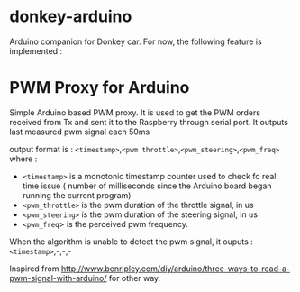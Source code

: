 # donkey-arduino
Arduino companion for Donkey car.
For now, the following feature is implemented :

# PWM Proxy for Arduino

Simple Arduino based PWM proxy. It is used to get the PWM orders received from Tx and sent it to the Raspberry through serial port.
It outputs last measured pwm signal each 50ms

output format is :
`<timestamp>`,`<pwm throttle>`,`<pwm_steering>`,`<pwm_freq>`
where :
* `<timestamp>` is a monotonic timestamp counter used to check fo real time issue ( number of milliseconds since the Arduino board began running the current program)
* `<pwm_throttle>` is the pwm duration of the throttle signal, in us
* `<pwm_steering>` is the pwm duration of the steering signal, in us
* `<pwm_freq`> is the perceived pwm frequency.

When the algorithm is unable to detect the pwm signal, it ouputs :
`<timestamp>`,-,-,-

Inspired from  http://www.benripley.com/diy/arduino/three-ways-to-read-a-pwm-signal-with-arduino/ for other way.
